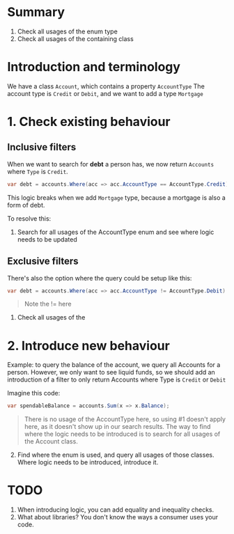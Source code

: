 # Summary
1. Check all usages of the enum type
2. Check all usages of the containing class
# Introduction and  terminology
We have a class `Account`, which contains a property `AccountType`
The account type is `Credit` or `Debit`, and we want to add a type `Mortgage`
# 1. Check existing behaviour
## Inclusive filters
When we want to search for **debt** a person has, we now return `Accounts` where `Type` is `Credit`. 
```C#
var debt = accounts.Where(acc => acc.AccountType == AccountType.Credit)
```
This logic breaks when we add `Mortgage` type, because a mortgage is also a form of debt.

To resolve this:

1. Search for all usages of the AccountType enum and see where logic needs to be updated

## Exclusive filters
There's also the option where the query could be setup like this:
```C#
var debt = accounts.Where(acc => acc.AccountType != AccountType.Debit)
```
> Note the != here

1.  Check all usages of the 

# 2. Introduce new behaviour
Example: to query the balance of the account, we query all Accounts for a person. However, we only want to see liquid funds, so we should add an introduction of a filter to only return Accounts where Type is `Credit` or `Debit`

Imagine this code:
```C#
var spendableBalance = accounts.Sum(x => x.Balance);
```

> There is no usage of the AccountType here, so using #1 doesn't apply here, as it doesn't show up in our search results. The way to find where the logic needs to be introduced is to search for all usages of the Account class.

2. Find where the enum is used, and query all usages of those classes. Where logic needs to be introduced, introduce it.

# TODO
1. When introducing logic, you can add equality and inequality checks. 
2. What about libraries? You don't know the ways a consumer uses your code.